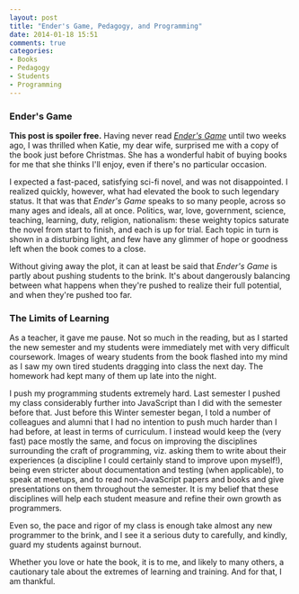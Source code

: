 ```yaml
---
layout: post
title: "Ender's Game, Pedagogy, and Programming"
date: 2014-01-18 15:51
comments: true
categories:
- Books
- Pedagogy
- Students
- Programming
---
```


### Ender's Game
**This post is spoiler free.** Having never read [*Ender's Game*](https://www.goodreads.com/book/show/375802.Ender_s_Game) until two weeks ago, I was thrilled when Katie, my dear wife, surprised me with a copy of the book just before Christmas. She has a wonderful habit of buying books for me that she thinks I'll enjoy, even if there's no particular occasion.

I expected a fast-paced, satisfying sci-fi novel, and was not disappointed. I realized quickly, however, what had elevated the book to such legendary status. It that was that *Ender's Game* speaks to so many people, across so many ages and ideals, all at once. Politics, war, love, government, science, teaching, learning, duty, religion, nationalism: these weighty topics saturate the novel from start to finish, and each is up for trial. Each topic in turn is shown in a disturbing light, and few have any glimmer of hope or goodness left when the book comes to a close.

Without giving away the plot, it can at least be said that *Ender's Game* is partly about pushing students to the brink. It's about dangerously balancing between what happens when they're pushed to realize their full potential, and when they're pushed too far.

<!-- more -->

### The Limits of Learning
As a teacher, it gave me pause. Not so much in the reading, but as I started the new semester and my students were immediately met with very difficult coursework. Images of weary students from the book flashed into my mind as I saw my own tired students dragging into class the next day. The homework had kept many of them up late into the night.

I push my programming students extremely hard. Last semester I pushed my class considerably further into JavaScript than I did with the semester before that. Just before this Winter semester began, I told a number of colleagues and alumni that I had no intention to push much harder than I had before, at least in terms of curriculum. I instead would keep the (very fast) pace mostly the same, and focus on improving the disciplines surrounding the craft of programming, viz. asking them to write about their experiences (a discipline I could certainly stand to improve upon myself!), being even stricter about documentation and testing (when applicable), to speak at meetups, and to read non-JavaScript papers and books and give presentations on them throughout the semester. It is my belief that these disciplines will help each student measure and refine their own growth as programmers. 

Even so, the pace and rigor of my class is enough take almost any new programmer to the brink, and I see it a serious duty to carefully, and kindly, guard my students against burnout.

Whether you love or hate the book, it is to me, and likely to many others, a cautionary tale about the extremes of learning and training. And for that, I am thankful.